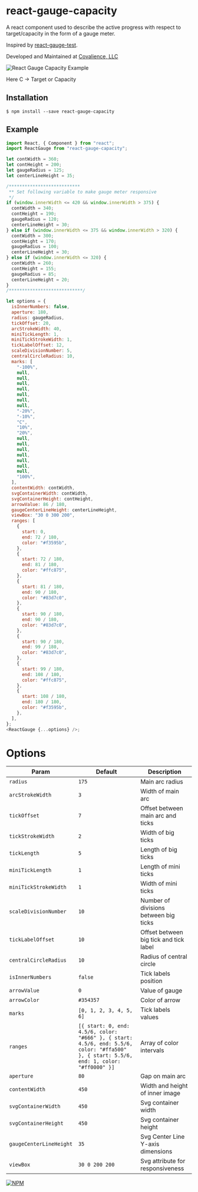 # react-gauge-capacity

<p>A react component used to describe the active progress with respect to target/capacity in the form of a gauge meter.</p>
<p>Inspired by <a href="https://www.npmjs.com/package/react-gauge-test" target="_blank">react-gauge-test</a>.</p>
<p>Developed and Maintained at <a href="https://covalience.com/" target="_blank">Covalience, LLC</a></p>
<p>
<img src="https://raw.githubusercontent.com/Gurpreets/react-gauge-capacity/master/img/gauge_capacity_img.png" alt="React Gauge Capacity Example" title="React Gauge Capacity Example"/>
</p>
<p>Here C -> Target or Capacity</p>

## Installation

```
$ npm install --save react-gauge-capacity
```

## Example

```js
import React, { Component } from "react";
import ReactGauge from "react-gauge-capacity";

let contWidth = 360;
let contHeight = 200;
let gaugeRadius = 125;
let centerLineHeight = 35;

/***************************
 ** Set following variable to make gauge meter responsive
 */
if (window.innerWidth <= 420 && window.innerWidth > 375) {
  contWidth = 340;
  contHeight = 190;
  gaugeRadius = 120;
  centerLineHeight = 30;
} else if (window.innerWidth <= 375 && window.innerWidth > 320) {
  contWidth = 300;
  contHeight = 170;
  gaugeRadius = 100;
  centerLineHeight = 30;
} else if (window.innerWidth <= 320) {
  contWidth = 260;
  contHeight = 155;
  gaugeRadius = 85;
  centerLineHeight = 20;
}
/****************************/

let options = {
  isInnerNumbers: false,
  aperture: 180,
  radius: gaugeRadius,
  tickOffset: 20,
  arcStrokeWidth: 40,
  miniTickLength: 1,
  miniTickStrokeWidth: 1,
  tickLabelOffset: 12,
  scaleDivisionNumber: 5,
  centralCircleRadius: 10,
  marks: [
    "-100%",
    null,
    null,
    null,
    null,
    null,
    null,
    null,
    "-20%",
    "-10%",
    "C",
    "10%",
    "20%",
    null,
    null,
    null,
    null,
    null,
    null,
    null,
    "100%",
  ],
  contentWidth: contWidth,
  svgContainerWidth: contWidth,
  svgContainerHeight: contHeight,
  arrowValue: 86 / 180,
  gaugeCenterLineHeight: centerLineHeight,
  viewBox: "30 0 300 200",
  ranges: [
    {
      start: 0,
      end: 72 / 180,
      color: "#f3595b",
    },
    {
      start: 72 / 180,
      end: 81 / 180,
      color: "#ffc875",
    },
    {
      start: 81 / 180,
      end: 90 / 180,
      color: "#83d7c0",
    },
    {
      start: 90 / 180,
      end: 90 / 180,
      color: "#83d7c0",
    },
    {
      start: 90 / 180,
      end: 99 / 180,
      color: "#83d7c0",
    },
    {
      start: 99 / 180,
      end: 108 / 180,
      color: "#ffc875",
    },
    {
      start: 108 / 180,
      end: 180 / 180,
      color: "#f3595b",
    },
  ],
};
<ReactGauge {...options} />;
```

# Options

| Param                   | Default                                                                                                                                 | Description                            |
| ----------------------- | --------------------------------------------------------------------------------------------------------------------------------------- | -------------------------------------- |
| `radius`                | `175`                                                                                                                                   | Main arc radius                        |
| `arcStrokeWidth`        | `3`                                                                                                                                     | Width of main arc                      |
| `tickOffset`            | `7`                                                                                                                                     | Offset between main arc and ticks      |
| `tickStrokeWidth`       | `2`                                                                                                                                     | Width of big ticks                     |
| `tickLength`            | `5`                                                                                                                                     | Length of big ticks                    |
| `miniTickLength`        | `1`                                                                                                                                     | Length of mini ticks                   |
| `miniTickStrokeWidth`   | `1`                                                                                                                                     | Width of mini ticks                    |
| `scaleDivisionNumber`   | `10`                                                                                                                                    | Number of divisions between big ticks  |
| `tickLabelOffset`       | `10`                                                                                                                                    | Offset between big tick and tick label |
| `centralCircleRadius`   | `10`                                                                                                                                    | Radius of central circle               |
| `isInnerNumbers`        | `false`                                                                                                                                 | Tick labels position                   |
| `arrowValue`            | `0`                                                                                                                                     | Value of gauge                         |
| `arrowColor`            | `#354357`                                                                                                                               | Color of arrow                         |
| `marks`                 | `[0, 1, 2, 3, 4, 5, 6]`                                                                                                                 | Tick labels values                     |
| `ranges`                | `[{ start: 0, end: 4.5/6, color: "#666" }, { start: 4.5/6, end: 5.5/6, color: "#ffa500" }, { start: 5.5/6, end: 1, color: "#ff0000" }]` | Array of color intervals               |
| `aperture`              | `80`                                                                                                                                    | Gap on main arc                        |
| `contentWidth`          | `450`                                                                                                                                   | Width and height of inner image        |
| `svgContainerWidth`     | `450`                                                                                                                                   | Svg container width                    |
| `svgContainerHeight`    | `450`                                                                                                                                   | Svg container height                   |
| `gaugeCenterLineHeight` | `35`                                                                                                                                    | Svg Center Line Y-axis dimensions      |
| `viewBox`               | `30 0 200 200`                                                                                                                          | Svg attribute for responsiveness       |

[![NPM](https://nodei.co/npm/react-gauge-capacity.png?downloads=true&downloadRank=true&stars=true)](https://nodei.co/npm/react-gauge-capacity/)
